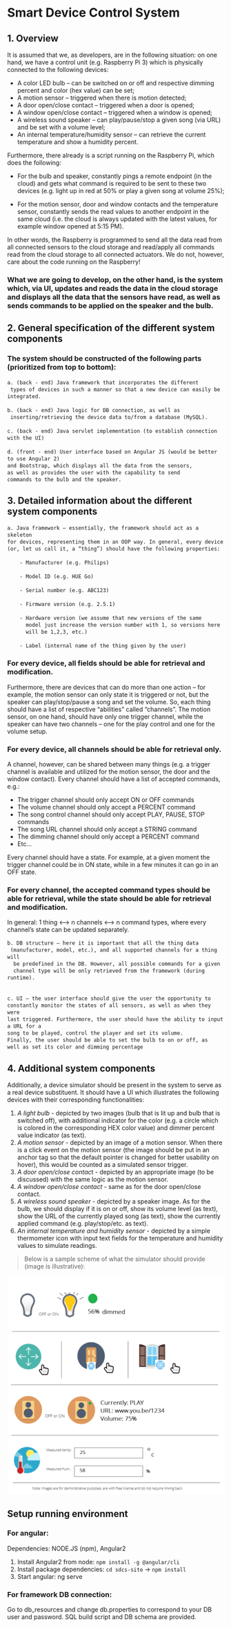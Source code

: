 # Smart Device Control System

## 1. Overview

It is assumed that we, as developers, are in the following situation: on one hand, we have a control unit (e.g. Raspberry Pi 3) which is physically connected to the following devices:

- A color LED bulb – can be switched on or off and respective dimming percent and color (hex value) can be set; 
- A motion sensor – triggered when there is motion detected; 
- A door open/close contact – triggered when a door is opened; 
- A window open/close contact – triggered when a window is opened;
- A wireless sound speaker – can play/pause/stop a given song (via URL) and be set with a volume level; 
- An internal temperature/humidity sensor – can retrieve the current temperature and show a humidity percent. 

Furthermore, there already is a script running on the Raspberry Pi, which does the following: 

- For the bulb and speaker, constantly pings a remote endpoint (in the cloud) and gets what command is required to be sent to these two devices (e.g. light up in red at 50% or play a given song at volume 25%); 

- For the motion sensor, door and window contacts and the temperature sensor, constantly sends the read values to another endpoint in the same cloud (i.e. the cloud is always updated with the latest values, for example window opened at 5:15 PM). 

In other words, the Raspberry is programmed to send all the data read from all connected sensors to the cloud storage and read/apply all commands read from the cloud storage to all connected actuators. We do not, however, care about the code running on the Raspberry! 


### What we are going to develop, on the other hand, is the system which, via UI, updates and reads the data in the cloud storage and displays all the data that the sensors have read, as well as sends commands to be applied on the speaker and the bulb.

## 2. General specification of the different system components

### The system should be constructed of the following parts (prioritized from top to bottom): 

    a. (back - end) Java framework that incorporates the different
     types of devices in such a manner so that a new device can easily be integrated. 

    b. (back - end) Java logic for DB connection, as well as
     inserting/retrieving the device data to/from a database (MySQL). 

    c. (back - end) Java servlet implementation (to establish connection with the UI)

    d. (front - end) User interface based on Angular JS (would be better to use Angular 2) 
    and Bootstrap, which displays all the data from the sensors, 
    as well as provides the user with the capability to send
    commands to the bulb and the speaker. 

## 3. Detailed information about the different system components 
    a. Java framework – essentially, the framework should act as a skeleton 
    for devices, representing them in an OOP way. In general, every device 
    (or, let us call it, a “thing”) should have the following properties: 

        - Manufacturer (e.g. Philips) 

        - Model ID (e.g. HUE Go) 

        - Serial number (e.g. ABC123)

        - Firmware version (e.g. 2.5.1) 

        - Hardware version (we assume that new versions of the same 
          model just increase the version number with 1, so versions here
          will be 1,2,3, etc.) 

        - Label (internal name of the thing given by the user)

### For every device, all fields should be able for retrieval and modification. 

Furthermore, there are devices that can do more than one action – for 
example, the motion sensor can only state it is triggered or not, but the 
speaker can play/stop/pause a song and set the volume. So, each thing 
should have a list of respective “abilities” called “channels”. The motion 
sensor, on one hand, should have only one trigger channel, while the 
speaker can have two channels – one for the play control and one for the 
volume setup. 

### For every device, all channels should be able for retrieval only. 

A channel, however, can be shared between many things (e.g. a trigger channel is available and utilized for the motion sensor, the door and the window contact). Every channel should have a list of accepted commands, e.g.: 

- The trigger channel should only accept ON or OFF commands 
- The volume channel should only accept a PERCENT command
- The song control channel should only accept PLAY, PAUSE, STOP commands 
- The song URL channel should only accept a STRING command 
- The dimming channel should only accept a PERCENT command 
- Etc...

Every channel should have a state. For example, at a given moment the trigger channel could be in ON state, while in a few minutes it can go in an OFF state. 

### For every channel, the accepted command types should be able for retrieval, while the state should be able for retrieval and modification. 

In general: 1 thing <--> n channels <--> n command types, where every channel’s state can be updated separately. 

    b. DB structure – here it is important that all the thing data
     (manufacturer, model, etc.), and all supported channels for a thing will
      be predefined in the DB. However, all possible commands for a given 
      channel type will be only retrieved from the framework (during runtime).


    c. UI – the user interface should give the user the opportunity to 
    constantly monitor the states of all sensors, as well as when they were 
    last triggered. Furthermore, the user should have the ability to input a URL for a 
    song to be played, control the player and set its volume. 
    Finally, the user should be able to set the bulb to on or off, as 
    well as set its color and dimming percentage

## 4. Additional system components

Additionally, a device simulator should be present in the system to serve as a real device substituent. It should have a UI which illustrates the following devices with their corresponding functionalities:

1. *A light bulb* - depicted by two images (bulb that is lit up and bulb that is switched off), with additional indicator for the color (e.g. a circle which is colored in the corresponding HEX color value) and dimmer percent value indicator (as text).
2. *A motion sensor* - depicted by an image of a motion sensor. When there is a click event on the motion sensor (the image should be put in an anchor tag so that the default pointer is changed for better usability on hover), this would be counted as a simulated sensor trigger.
3. *A door open/close contac*t - depicted by an appropriate image (to be discussed) with the same logic as the motion sensor.
4. *A window open/close contact* - same as for the door open/close contact.
5. *A wireless sound speaker* - depicted by a speaker image. As for the bulb, we should display if it is on or off, show its volume level (as text), show the URL of the currently played song (as text), show the currently applied command (e.g. play/stop/etc. as text).
6. *An internal temperature and humidity sensor* - depicted by a simple thermometer icon with input text fields for the temperature and humidity values to simulate readings.



>Below is a sample scheme of what the simulator should provide (image is illustrative):

![Simulator UI](doc_resources/sample_simulator_overview.png)



## Setup running environment

### For angular:

Dependencies: NODE.JS (npm), Angular2
1. Install Angular2 from node: `npm install -g @angular/cli`
2. Install package dependencies: `cd sdcs-site` -> `npm install`
3. Start angular: ng serve

### For framework DB connection:

Go to db_resources and change db.properties to correspond to your DB user and password.
SQL build script and DB schema are provided.